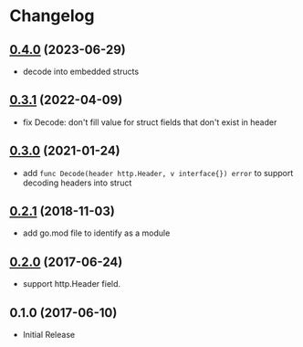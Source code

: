 # Changelog

## [0.4.0] (2023-06-29)

* decode into embedded structs


## [0.3.1] (2022-04-09)

* fix Decode: don't fill value for struct fields that don't exist in header


## [0.3.0] (2021-01-24)

* add `func Decode(header http.Header, v interface{}) error` to support decoding headers into struct

## [0.2.1] (2018-11-03)

* add go.mod file to identify as a module


## [0.2.0] (2017-06-24)

* support http.Header field.


## 0.1.0 (2017-06-10)

* Initial Release

[0.2.0]: https://github.com/mozillazg/go-httpheader/compare/v0.1.0...v0.2.0
[0.2.1]: https://github.com/mozillazg/go-httpheader/compare/v0.2.0...v0.2.1
[0.3.0]: https://github.com/mozillazg/go-httpheader/compare/v0.2.1...v0.3.0
[0.3.1]: https://github.com/mozillazg/go-httpheader/compare/v0.3.0...v0.3.1
[0.4.0]: https://github.com/mozillazg/go-httpheader/compare/v0.3.1...v0.4.0
